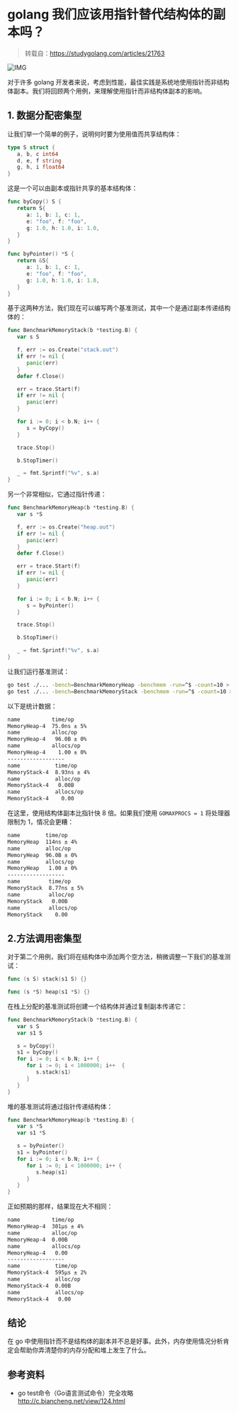 # golang 我们应该用指针替代结构体的副本吗？
> 转载自：https://studygolang.com/articles/21763

![IMG](https://raw.githubusercontent.com/studygolang/gctt-images/master/go-should-i-use-a-pointer-instead-of-a-copy-of-my-struct-44b43b104963/1_IO4bo74w6aX7rKC_spjmvw.png)

对于许多 golang 开发者来说，考虑到性能，最佳实践是系统地使用指针而非结构体副本。我们将回顾两个用例，来理解使用指针而非结构体副本的影响。

## 1. 数据分配密集型

让我们举一个简单的例子，说明何时要为使用值而共享结构体：

```go
type S struct {
   a, b, c int64
   d, e, f string
   g, h, i float64
}
```

这是一个可以由副本或指针共享的基本结构体：

```go
func byCopy() S {
   return S{
      a: 1, b: 1, c: 1,
      e: "foo", f: "foo",
      g: 1.0, h: 1.0, i: 1.0,
   }
}

func byPointer() *S {
   return &S{
      a: 1, b: 1, c: 1,
      e: "foo", f: "foo",
      g: 1.0, h: 1.0, i: 1.0,
   }
}
```

基于这两种方法，我们现在可以编写两个基准测试，其中一个是通过副本传递结构体的：

```go
func BenchmarkMemoryStack(b *testing.B) {
   var s S

   f, err := os.Create("stack.out")
   if err != nil {
      panic(err)
   }
   defer f.Close()

   err = trace.Start(f)
   if err != nil {
      panic(err)
   }

   for i := 0; i < b.N; i++ {
      s = byCopy()
   }

   trace.Stop()

   b.StopTimer()

   _ = fmt.Sprintf("%v", s.a)
}
```
另一个非常相似，它通过指针传递：

```go
func BenchmarkMemoryHeap(b *testing.B) {
   var s *S

   f, err := os.Create("heap.out")
   if err != nil {
      panic(err)
   }
   defer f.Close()

   err = trace.Start(f)
   if err != nil {
      panic(err)
   }

   for i := 0; i < b.N; i++ {
      s = byPointer()
   }

   trace.Stop()

   b.StopTimer()

   _ = fmt.Sprintf("%v", s.a)
}
```

让我们运行基准测试：

```bash
go test ./... -bench=BenchmarkMemoryHeap -benchmem -run=^$ -count=10 > head.txt && benchstat head.txt
go test ./... -bench=BenchmarkMemoryStack -benchmem -run=^$ -count=10 > stack.txt && benchstat stack.txt
```

以下是统计数据：

```bash
name          time/op
MemoryHeap-4  75.0ns ± 5%
name          alloc/op
MemoryHeap-4   96.0B ± 0%
name          allocs/op
MemoryHeap-4    1.00 ± 0%
------------------
name           time/op
MemoryStack-4  8.93ns ± 4%
name           alloc/op
MemoryStack-4   0.00B
name           allocs/op
MemoryStack-4    0.00
```

在这里，使用结构体副本比指针快 8 倍。如果我们使用 `GOMAXPROCS = 1` 将处理器限制为 1，情况会更糟：

```bash
name        time/op
MemoryHeap  114ns ± 4%
name        alloc/op
MemoryHeap  96.0B ± 0%
name        allocs/op
MemoryHeap   1.00 ± 0%
------------------
name         time/op
MemoryStack  8.77ns ± 5%
name         alloc/op
MemoryStack   0.00B
name         allocs/op
MemoryStack    0.00
```

## 2.方法调用密集型

对于第二个用例，我们将在结构体中添加两个空方法，稍微调整一下我们的基准测试：

```go
func (s S) stack(s1 S) {}

func (s *S) heap(s1 *S) {}
```

在栈上分配的基准测试将创建一个结构体并通过复制副本传递它：

```go
func BenchmarkMemoryStack(b *testing.B) {
   var s S
   var s1 S

   s = byCopy()
   s1 = byCopy()
   for i := 0; i < b.N; i++ {
      for i := 0; i < 1000000; i++  {
         s.stack(s1)
      }
   }
}
```

堆的基准测试将通过指针传递结构体：

```go
func BenchmarkMemoryHeap(b *testing.B) {
   var s *S
   var s1 *S

   s = byPointer()
   s1 = byPointer()
   for i := 0; i < b.N; i++ {
      for i := 0; i < 1000000; i++ {
         s.heap(s1)
      }
   }
}
```

正如预期的那样，结果现在大不相同：

```bash
name          time/op
MemoryHeap-4  301µs ± 4%
name          alloc/op
MemoryHeap-4  0.00B
name          allocs/op
MemoryHeap-4   0.00
------------------
name           time/op
MemoryStack-4  595µs ± 2%
name           alloc/op
MemoryStack-4  0.00B
name           allocs/op
MemoryStack-4   0.00
```

## 结论

在 go 中使用指针而不是结构体的副本并不总是好事。此外，内存使用情况分析肯定会帮助你弄清楚你的内存分配和堆上发生了什么。

## 参考资料
- go test命令（Go语言测试命令）完全攻略 http://c.biancheng.net/view/124.html